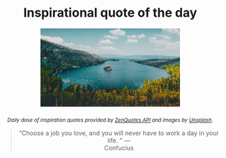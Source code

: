 
<div align="center">

# Inspirational quote of the day

<img src="./data/photo.jpeg" alt="Beautiful nature photo" width="320" height="180">

<sub><i>Daily dose of inspiration quotes provided by [ZenQuotes API](https://zenquotes.io/) and images by [Unsplash](https://unsplash.com/).</i></sub>


<blockquote>&ldquo;Choose a job you love, and you will never have to work a day in your life. &rdquo; &mdash; <footer>Confucius</footer></blockquote>

</div>
